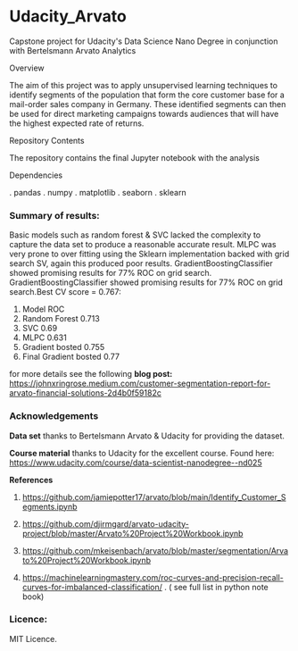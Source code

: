 # Udacity_Arvato
Capstone project for Udacity's Data Science Nano Degree in conjunction with Bertelsmann Arvato Analytics

Overview

The aim of this project was to apply unsupervised learning techniques to identify segments of the population that form the core customer base for a mail-order sales company in Germany. These identified segments can then be used for direct marketing campaigns towards audiences that will have the highest expected rate of returns.

Repository Contents

The repository contains the final Jupyter notebook with the analysis

Dependencies

. pandas
. numpy
. matplotlib
. seaborn
. sklearn

### Summary of results:
Basic models such as random forest & SVC lacked the complexity to capture the data set to produce a reasonable accurate result. MLPC was very prone to over fitting using the Sklearn implementation backed with grid search SV, again this produced poor results. GradientBoostingClassifier showed promising results for 77% ROC on grid search.
GradientBoostingClassifier showed promising results for 77% ROC on grid search.Best CV score = 0.767:

1. Model	                ROC
2. Random Forest	        0.713
3. SVC	                  0.69
4. MLPC	                  0.631
5. Gradient bosted	      0.755
6. Final Gradient bosted	0.77

for more details see the following **blog post:** https://johnxringrose.medium.com/customer-segmentation-report-for-arvato-financial-solutions-2d4b0f59182c

### Acknowledgements

**Data set** thanks to Bertelsmann Arvato & Udacity for providing the dataset.

**Course material** thanks to Udacity for the excellent course. Found here:
https://www.udacity.com/course/data-scientist-nanodegree--nd025

**References** 
1. https://github.com/jamiepotter17/arvato/blob/main/Identify_Customer_Segments.ipynb

2. https://github.com/djirmgard/arvato-udacity-project/blob/master/Arvato%20Project%20Workbook.ipynb

3. https://github.com/mkeisenbach/arvato/blob/master/segmentation/Arvato%20Project%20Workbook.ipynb

4. https://machinelearningmastery.com/roc-curves-and-precision-recall-curves-for-imbalanced-classification/
. ( see full list in python note book)

### Licence:
MIT Licence.
